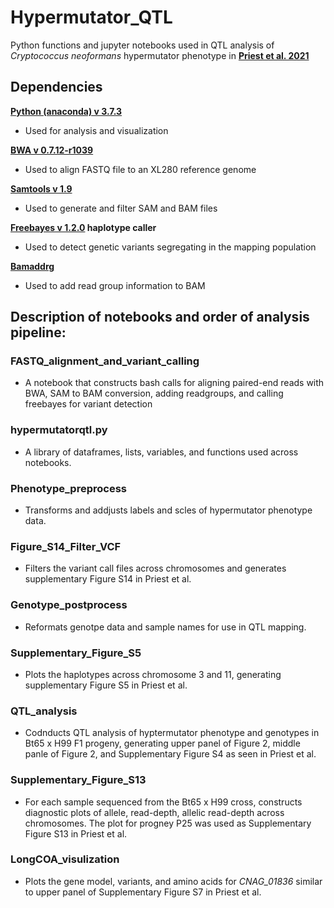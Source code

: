 # Hypermutator_QTL

Python functions and jupyter notebooks used in QTL analysis of *Cryptococcus neoformans* hypermutator phenotype in **[Priest et al. 2021](https://www.biorxiv.org/content/10.1101/2021.08.11.455996v1)** 

## Dependencies

**[Python (anaconda) v 3.7.3](https://www.anaconda.com/)**
- Used for analysis and visualization

**[BWA v 0.7.12-r1039](http://bio-bwa.sourceforge.net/)**
- Used to align FASTQ file to an XL280 reference genome

**[Samtools v 1.9](http://www.htslib.org/)**
- Used to generate and filter SAM and BAM files

**[Freebayes v 1.2.0](https://github.com/freebayes/freebayes) haplotype caller**
- Used to detect genetic variants segregating in the mapping population

**[Bamaddrg](https://github.com/ekg/bamaddrg)**
- Used to add read group information to BAM

## Description of notebooks and order of analysis pipeline:

### FASTQ_alignment_and_variant_calling
- A notebook that constructs bash calls for aligning paired-end reads with BWA, SAM to BAM conversion, adding readgroups, and calling freebayes for variant detection

### hypermutatorqtl.py
- A library of dataframes, lists, variables, and functions used across notebooks.

### Phenotype_preprocess
- Transforms and addjusts labels and scles of hypermutator phenotype data.

### Figure_S14_Filter_VCF
- Filters the variant call files across chromosomes and generates supplementary Figure S14 in Priest et al.

### Genotype_postprocess
- Reformats genotpe data and sample names for use in QTL mapping.

### Supplementary_Figure_S5
- Plots the haplotypes across chromosome 3 and 11, generating supplementary Figure S5 in Priest et al.

### QTL_analysis
- Codnducts QTL analysis of hyptermutator phenotype and genotypes in Bt65 x H99 F1 progeny, generating upper panel of Figure 2, middle panle of Figure 2, and Supplementary Figure S4 as seen in Priest et al.

### Supplementary_Figure_S13
- For each sample sequenced from the Bt65 x H99 cross, constructs diagnostic plots of allele, read-depth, allelic read-depth across chromosomes. The plot for progney P25 was used as Supplementary Figure S13 in Priest et al.

### LongCOA_visulization
- Plots the gene model, variants, and amino acids for *CNAG_01836* similar to upper panel of Supplementary Figure S7 in Priest et al. 